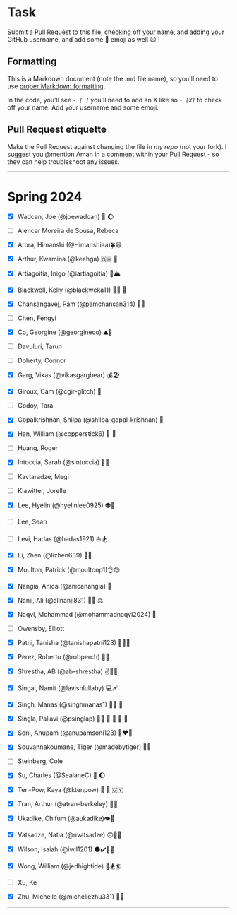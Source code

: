 # Task
Submit a Pull Request to this file, checking off your name, and adding your GitHub username, and add some :rocket: emoji as well :smiley: ! 

## Formatting
This is a Markdown document (note the .md file name), so you'll need to use [proper Markdown formatting](https://help.github.com/articles/basic-writing-and-formatting-syntax/#task-lists). 

In the code, you'll see *`- [ ]`* you'll need to add an X like so *`- [X]`* to check off your name. Add your username and some emoji.

## Pull Request etiquette
Make the Pull Request against changing the file in _my repo_ (not your fork). I suggest you @mention Aman in a comment within your Pull Request - so they can help troubleshoot any issues.  

------------

# Spring 2024

- [X] Wadcan, Joe (@joewadcan) 🚀 🌔

- [ ] Alencar Moreira de Sousa, Rebeca

- [X] Arora, Himanshi (@Himanshiaa)🍀😃

- [X] Arthur, Kwamina (@keahga) 🇬🇭 👾

- [X] Artiagoitia, Inigo (@iartiagoitia) 🤿🏔️

- [x] Blackwell, Kelly (@blackweka11) 🧑‍🍳 🍟

- [X] Chansangavej, Pam (@pamchansan314) 🤿🍦

- [ ] Chen, Fengyi

- [X] Co, Georgine (@georgineco) ⛰️🌊

- [ ] Davuluri, Tarun

- [ ] Doherty, Connor

- [X] Garg, Vikas (@vikasgargbear) 💰🏖

- [x] Giroux, Cam (@cgir-glitch) 🍕

- [ ] Godoy, Tara

- [x] Gopalkrishnan, Shilpa (@shilpa-gopal-krishnan) 🤠

- [x] Han, William (@copperstick6) 🐐 🤘

- [ ] Huang, Roger

- [X] Intoccia, Sarah (@sintoccia) 💃🎤 

- [ ] Kavtaradze, Megi

- [ ] Klawitter, Jorelle

- [x] Lee, Hyelin (@hyelinlee0925) 👽🥇

- [ ] Lee, Sean

- [ ] Levi, Hadas (@hadas1921) ⛵🏂

- [X] Li, Zhen (@lizhen639) 🏀📝

- [X] Moulton, Patrick (@moultonp1)👌😎

- [X] Nangia, Anica (@anicanangia) 🐉

- [x] Nanji, Ali (@alinanji831) 👨‍⚖️ ⚖️

- [x] Naqvi, Mohammad (@mohammadnaqvi2024) 💸

- [ ] Owensby, Elliott

- [X] Patni, Tanisha (@tanishapatni123) 🎵🙌🔥

- [X] Perez, Roberto (@robperch) 🐐🌲

- [X] Shrestha, AB (@ab-shrestha) ✌️🫶🫰

- [x] Singal, Namit (@lavishlullaby) 💻🩹

- [X] Singh, Manas (@singhmanas1) 😵‍💫 💛

- [x] Singla, Pallavi (@psinglap) 😵‍💫 💛 🤠 💫 💭

- [X] Soni, Anupam (@anupamsoni123) 🦁❤️‍🔥

- [x] Souvannakoumane, Tiger (@madebytiger) 🐅🙈

- [ ] Steinberg, Cole

- [X] Su, Charles (@SealaneC) 🚀 🌔

- [x] Ten-Pow, Kaya (@ktenpow) 💃 🖤 🇬🇾

- [X] Tran, Arthur (@atran-berkeley) 🐶✨

- [X] Ukadike, Chifum (@aukadike)👁️🤟

- [x] Vatsadze, Natia (@nvatsadze) 🙃😶‍🌫️

- [x] Wilson, Isaiah (@iwil1201) ⚫✔️👨‍🎓

- [X] Wong, William (@jedhightide) 🌊🏂🏄

- [ ] Xu, Ke

- [X] Zhu, Michelle (@michellezhu331) 🍳🍟


-----------------



